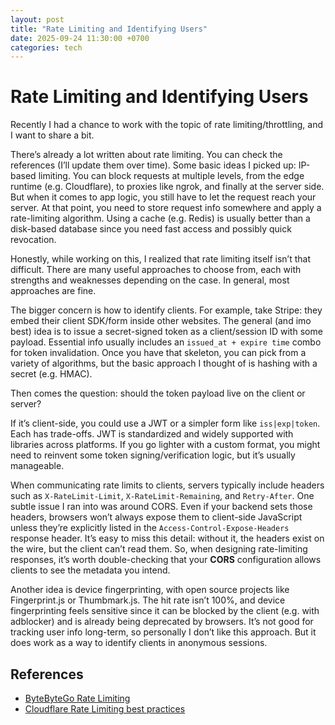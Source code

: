 ```yaml
---
layout: post
title: "Rate Limiting and Identifying Users"
date: 2025-09-24 11:30:00 +0700
categories: tech
---
```


# Rate Limiting and Identifying Users

Recently I had a chance to work with the topic of rate limiting/throttling, and I want to share a bit.

There’s already a lot written about rate limiting. You can check the references (I’ll update them over time).
Some basic ideas I picked up: IP-based limiting. You can block requests at multiple levels, from the edge runtime (e.g. Cloudflare), to proxies like ngrok, and finally at the server side.
But when it comes to app logic, you still have to let the request reach your server. At that point, you need to store request info somewhere and apply a rate-limiting algorithm. Using a cache (e.g. Redis) is usually better than a disk-based database since you need fast access and possibly quick revocation.

Honestly, while working on this, I realized that rate limiting itself isn’t that difficult. There are many useful approaches to choose from, each with strengths and weaknesses depending on the case. In general, most approaches are fine.

The bigger concern is how to identify clients. For example, take Stripe: they embed their client SDK/form inside other websites. The general (and imo best) idea is to issue a secret-signed token as a client/session ID with some payload. Essential info usually includes an `issued_at + expire time` combo for token invalidation. Once you have that skeleton, you can pick from a variety of algorithms, but the basic approach I thought of is hashing with a secret (e.g. HMAC).

Then comes the question: should the token payload live on the client or server?

If it’s client-side, you could use a JWT or a simpler form like `iss|exp|token`. Each has trade-offs. JWT is standardized and widely supported with libraries across platforms. If you go lighter with a custom format, you might need to reinvent some token signing/verification logic, but it’s usually manageable.

When communicating rate limits to clients, servers typically include headers such as `X-RateLimit-Limit`, `X-RateLimit-Remaining`, and `Retry-After`. One subtle issue I ran into was around CORS. Even if your backend sets those headers, browsers won’t always expose them to client-side JavaScript unless they’re explicitly listed in the `Access-Control-Expose-Headers` response header. It’s easy to miss this detail: without it, the headers exist on the wire, but the client can’t read them. So, when designing rate-limiting responses, it’s worth double-checking that your **CORS** configuration allows clients to see the metadata you intend.

Another idea is device fingerprinting, with open source projects like Fingerprint.js or Thumbmark.js. The hit rate isn’t 100%, and device fingerprinting feels sensitive since it can be blocked by the client (e.g. with adblocker) and is already being deprecated by browsers. It’s not good for tracking user info long-term, so personally I don’t like this approach. But it does work as a way to identify clients in anonymous sessions.

## References

- [ByteByteGo Rate Limiting](https://bytebytego.com/courses/system-design-interview/design-a-rate-limiter)
- [Cloudflare Rate Limiting best practices](https://developers.cloudflare.com/waf/rate-limiting-rules/best-practices/)

